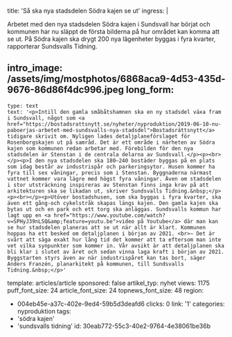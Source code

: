title: 'Så ska nya stadsdelen Södra kajen se ut'
ingress: |
  <p>Arbetet med den nya stadsdelen Södra kajen i Sundsvall har börjat och kommunen har nu släppt de första bilderna på hur området kan komma att se ut. På Södra kajen ska drygt 200 nya lägenheter byggas i fyra kvarter, rapporterar Sundsvalls Tidning.
  </p>
  
intro_image: /assets/img/mostphotos/6868aca9-4d53-435d-9676-86d86f4dc996.jpeg
long_form:
  -
    type: text
    text: '<p>Intill den gamla småbåtshamnen ska en ny stadsdel växa fram i Sundsvall, något som <a href="https://bostadsrattsnytt.se/nyheter/nyproduktion/2019-06-10-nu-paboerjas-arbetet-med-sundsvalls-nya-stadsdel">Bostadsrättsnytt</a> tidigare skrivit om. Nyligen lades detaljplaneförslaget för Rosenborgskajen ut på samråd. Det är ett område i närheten av Södra kajen som kommunen redan arbetar med. Förebilden för den nya stadsdelen är Stenstan i de centrala delarna av Sundsvall.</p><p><br></p><p>I den nya stadsdelen ska 180–240 bostäder byggas på en plats som idag består av industrispår och parkeringsytor. Husen kommer ha fyra till sex våningar, precis som i Stenstan. Byggnaderna närmast vattnet kommer vara lägre med högst fyra våningar. Även om stadsdelen i stor utsträckning inspireras av Stenstan finns inga krav på att arkitekturen ska se likadan ut, skriver Sundsvalls Tidning.&nbsp;</p><p><br></p><p>Utöver bostadshusen, som ska byggas i fyra kvarter, ska även ett gång-och cykelstråk skapas längs kajen. Den gamla kajen ska bytas ut och en park och ett torg ska anläggas. Sundsvalls kommun har lagt upp en <a href="https://www.youtube.com/watch?v=SPHyJ39nLSQ&amp;feature=youtu.be">video på Youtube</a> där man kan se hur stadsdelen planeras att se ut när allt är klart. Kommunen hoppas ha ett besked om detaljplanen i början av 2021. <br>– Det är svårt att säga exakt hur lång tid det kommer att ta eftersom man inte vet vilka synpunkter som kommer in. Vår avsikt är att detaljplanen ska bli klar i slutet av året och sedan vinna laga kraft i början av 2021. Byggstarten styrs även av när industrispåret kan tas bort, säger Anders Franzén, planarkitekt på kommunen, till Sundsvalls Tidning.&nbsp;</p>'
template: articles/article
sponsored: false
artikel_typ: nyhet
views: 1175
puff_font_size: 24
article_font_size: 24
topnews_font_size: 48
region:
  - 004eb45e-a37c-402e-9ed4-59b5d3deafd6
clicks: 0
link: '1'
categories: nyproduktion
tags:
  - 'södra kajen'
  - 'sundsvalls tidning'
id: 30eab772-55c3-40e2-9764-4e38061be36b

